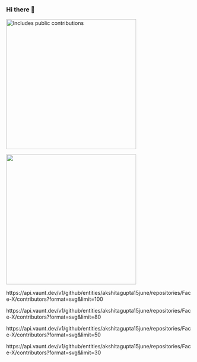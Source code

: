 ### Hi there 👋

<!--
**simonmazzaroth/simonmazzaroth** is a ✨ _special_ ✨ repository because its `README.md` (this file) appears on your GitHub profile.

Here are some ideas to get you started:

- 🔭 I’m currently working on ...
- 🌱 I’m currently learning ...
- 👯 I’m looking to collaborate on ...
- 🤔 I’m looking for help with ...
- 💬 Ask me about ...
- 📫 How to reach me: ...
- 😄 Pronouns: ...
- ⚡ Fun fact: ...
-->
<p>
    <a href="https://vaunt.dev">
        <img src="https://api.vaunt.dev/v1/github/entities/simonmazzaroth/contributions?format=svg" width="350" title="Includes public contributions"/>
    </a>
</p>
<p>
  <img src="https://api.vaunt.dev/v1/github/entities/simonmazzaroth/achievements?format=svg&limit=3" width="350" />
</p>

<p>
https://api.vaunt.dev/v1/github/entities/akshitagupta15june/repositories/Face-X/contributors?format=svg&limit=100
</p>

<p>
https://api.vaunt.dev/v1/github/entities/akshitagupta15june/repositories/Face-X/contributors?format=svg&limit=80
</p>

<p>
https://api.vaunt.dev/v1/github/entities/akshitagupta15june/repositories/Face-X/contributors?format=svg&limit=50
</p>

<p>
https://api.vaunt.dev/v1/github/entities/akshitagupta15june/repositories/Face-X/contributors?format=svg&limit=30
</p>
